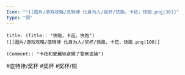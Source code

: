 ```yaml
---
Icon: "![[图片/游戏攻略/底特律 化身为人/奖杯/快跑，卡菈，快跑.png|30]]"
Type: "铜"
---
```

```ad-common-bronze-trophy
title: (Title:: "快跑，卡菈，快跑")
![[图片/游戏攻略/底特律 化身为人/奖杯/快跑，卡菈，快跑.png|100]]

(Comment:: "卡菈和愛麗絲避開了警察追捕")
```

#底特律/奖杯 #奖杯 #奖杯/铜
